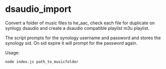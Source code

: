 # dsaudio_import 
Convert a folder of music files to he_aac, check each file for duplicate on synlogy
dsaudio and create a dsaudio compatible playlist m3u playlist.

The script prompts for the synology username and password and stores the synology sid.
On sid expire it will prompt for the password again. 

Usage: 

```bash
node index.js path_to_musicfolder
```